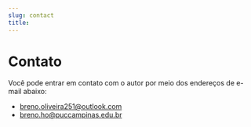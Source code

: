 ```yaml
---
slug: contact
title:
---
```

# Contato

Você pode entrar em contato com o autor por meio dos endereços de e-mail abaixo:
- breno.oliveira251@outlook.com
- breno.ho@puccampinas.edu.br
